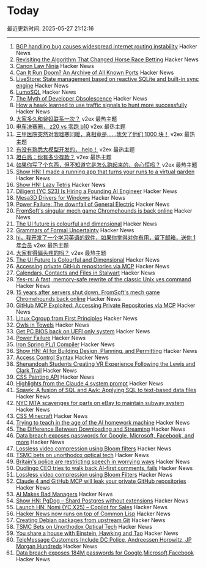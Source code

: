 # Today

最近更新时间: 2025-05-27 21:12:16

--- 
1. [BGP handling bug causes widespread internet routing instability](https://blog.benjojo.co.uk/post/bgp-attr-40-junos-arista-session-reset-incident) Hacker News
2. [Revisiting the Algorithm That Changed Horse Race Betting](https://actamachina.com/posts/annotated-benter-paper) Hacker News
3. [Canon Law Ninja](https://canonlaw.ninja/) Hacker News
4. [Can It Run Doom? An Archive of All Known Ports](https://canitrundoom.org/) Hacker News
5. [LiveStore: State management based on reactive SQLite and built-in sync engine](https://livestore.dev) Hacker News
6. [LumoSQL](https://lumosql.org/src/lumosql/doc/trunk/README.md) Hacker News
7. [The Myth of Developer Obsolescence](https://alonso.network/the-recurring-cycle-of-developer-replacement-hype/) Hacker News
8. [How a hawk learned to use traffic signals to hunt more successfully](https://www.frontiersin.org/news/2025/05/23/street-smarts-hawk-use-traffic-signals-hunting) Hacker News
9. [大家多久和爸妈联系一次？](https://www.v2ex.com/t/1134589) v2ex 最热主题
10. [电车决赛圈， z20 vs 零跑 b10](https://www.v2ex.com/t/1134580) v2ex 最热主题
11. [三甲医院突然对我嘘寒问暖，真相竟是……我欠了他们 1000 块！](https://www.v2ex.com/t/1134571) v2ex 最热主题
12. [有没有熟悉大模型开发的， help！](https://www.v2ex.com/t/1134542) v2ex 最热主题
13. [坦白局：你有多少存款？](https://www.v2ex.com/t/1134570) v2ex 最热主题
14. [如果你写了个东西，但不知道它是怎么跑起来的，会心慌吗？](https://www.v2ex.com/t/1134556) v2ex 最热主题
15. [Show HN: I made a running app that turns your runs to a virtual garden](https://www.runandgrow.com/) Hacker News
16. [Show HN: Lazy Tetris](https://lazytetris.com/) Hacker News
17. [Diligent (YC S23) Is Hiring a Founding AI Engineer](https://www.ycombinator.com/companies/diligent/jobs/LAdzmYb-founding-ai-engineer) Hacker News
18. [Mesa3D Drivers for Windows](https://github.com/pal1000/mesa-dist-win) Hacker News
19. [Power Failure: The downfall of General Electric](https://www.gwintrob.com/power-failure-review/) Hacker News
20. [FromSoft's singular mech game Chromehounds is back online](https://www.readonlymemo.com/interview-15-years-after-the-servers-shut-down-fromsofts-singular-mech-game-chromehounds-is-back-online/) Hacker News
21. [The UI future is colourful and dimensional](https://www.flarup.email/p/the-future-is-colourful-and-dimensional) Hacker News
22. [Grammars of Formal Uncertainty](https://arxiv.org/abs/2505.20047) Hacker News
23. [hi，我开发了一个学习英语的软件，如果你觉得对你有用，留下邮箱，送你 1 年会员](https://www.v2ex.com/t/1134547) v2ex 最热主题
24. [大家有得偏头疼的吗？](https://www.v2ex.com/t/1134537) v2ex 最热主题
25. [The UI Future Is Colourful and Dimensional](https://www.flarup.email/p/the-future-is-colourful-and-dimensional) Hacker News
26. [Accessing private GitHub repositories via MCP](https://invariantlabs.ai/blog/mcp-github-vulnerability) Hacker News
27. [Calendars, Contacts and Files in Stalwart](https://stalw.art/blog/collaboration/) Hacker News
28. [Yes-rs: A fast, memory-safe rewrite of the classic Unix yes command](https://github.com/jedisct1/yes-rs) Hacker News
29. [15 years after servers shut down, FromSoft's mech game Chromehounds back online](https://www.readonlymemo.com/interview-15-years-after-the-servers-shut-down-fromsofts-singular-mech-game-chromehounds-is-back-online/) Hacker News
30. [GitHub MCP Exploited: Accessing Private Repositories via MCP](https://invariantlabs.ai/blog/mcp-github-vulnerability) Hacker News
31. [Linux Cgroup from First Principles](https://fzakaria.com/2025/05/26/linux-cgroup-from-first-principles) Hacker News
32. [Owls in Towels](https://owlsintowels.org/) Hacker News
33. [Get PC BIOS back on UEFI only system](https://github.com/FlyGoat/csmwrap) Hacker News
34. [Power Failure](https://www.gwintrob.com/power-failure-review/) Hacker News
35. [Iron Spring PL/I Compiler](http://www.iron-spring.com/) Hacker News
36. [Show HN: AI for Building Design, Planning, and Permitting](https://www.spacial.io/) Hacker News
37. [Access Control Syntax](https://journal.stuffwithstuff.com/2025/05/26/access-control-syntax/) Hacker News
38. [Shenandoah Students Creating VR Experience Following the Lewis and Clark Trail](https://www.su.edu/blog/2025/05/21/shenandoah-students-creating-vr-experience-that-follows-the-lewis-and-clark-trail/) Hacker News
39. [CSS Painting API](https://developer.mozilla.org/en-US/docs/Web/API/CSS_Painting_API) Hacker News
40. [Highlights from the Claude 4 system prompt](https://simonwillison.net/2025/May/25/claude-4-system-prompt/) Hacker News
41. [Sqawk: A fusion of SQL and Awk: Applying SQL to text-based data files](https://github.com/jgarzik/sqawk) Hacker News
42. [NYC MTA scavenges for parts on eBay to maintain subway system](https://www.wsj.com/opinion/can-ebay-bargains-keep-new-york-citys-subways-running-mta-infrastructure-substations-3859fb5b) Hacker News
43. [CSS Minecraft](https://benjaminaster.com/css-minecraft/) Hacker News
44. [Trying to teach in the age of the AI homework machine](https://www.solarshades.club/p/dispatch-from-the-trenches-of-the) Hacker News
45. [The Difference Between Downloading and Streaming](https://danq.me/2025/05/26/downloading-vs-streaming/) Hacker News
46. [Data breach exposes passwords for Google, Microsoft, Facebook, and more](https://www.zdnet.com/article/massive-data-breach-exposes-184-million-passwords-for-google-microsoft-facebook-and-more/) Hacker News
47. [Lossless video compression using Bloom filters](https://github.com/ross39/new_bloom_filter_repo/blob/main/README.md) Hacker News
48. [TSMC bets on unorthodox optical tech](https://spectrum.ieee.org/microled-optical-chiplet) Hacker News
49. [Britain's police are restricting speech in worrying ways](https://www.economist.com/britain/2025/05/15/britains-police-are-restricting-speech-in-worrying-ways) Hacker News
50. [Duolingo CEO tries to walk back AI-first comments, fails](https://htxt.co.za/2025/05/duolingo-ceo-tries-to-walk-back-ai-first-comments-fails/) Hacker News
51. [Lossless video compression using Bloom Filters](https://github.com/ross39/new_bloom_filter_repo/blob/main/README.md) Hacker News
52. [Claude 4 and GitHub MCP will leak your private GitHub repositories](https://twitter.com/lbeurerkellner/status/1926991491735429514) Hacker News
53. [AI Makes Bad Managers](https://staysaasy.com/management/2025/05/26/AI-management.html) Hacker News
54. [Show HN: PgDog – Shard Postgres without extensions](https://github.com/pgdogdev/pgdog) Hacker News
55. [Launch HN: Nomi (YC X25) – Copilot for Sales](https://news.ycombinator.com/item?id=44098706) Hacker News
56. [Hacker News now runs on top of Common Lisp](https://lisp-journey.gitlab.io/blog/hacker-news-now-runs-on-top-of-common-lisp/) Hacker News
57. [Creating Debian packages from upstream Git](https://optimizedbyotto.com/post/debian-packaging-from-git/) Hacker News
58. [TSMC Bets on Unorthodox Optical Tech](https://spectrum.ieee.org/microled-optical-chiplet) Hacker News
59. [You share a house with Einstein, Hawking and Tao](https://www.faisalabid.com/p/you-share-a-house-with-einstein-hawking) Hacker News
60. [TeleMessage Customers Include DC Police, Andreessen Horowitz, JP Morgan,Hundreds](https://micahflee.com/telemessage-customers-include-dc-police-andreesen-horowitz-jp-morgan-and-hundreds-more/) Hacker News
61. [Data breach exposes 184M passwords for Google,Microsoft,Facebook](https://www.zdnet.com/article/massive-data-breach-exposes-184-million-passwords-for-google-microsoft-facebook-and-more/) Hacker News
